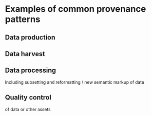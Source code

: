 # Examples of common provenance patterns

## Data production

## Data harvest

## Data processing
Including subsetting and reformatting / new semantic markup of data

## Quality control
of data or other assets
